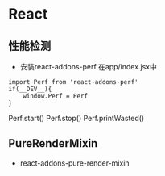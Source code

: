 # React

## 性能检测
* 安装react-addons-perf  在app/index.jsx中
```
import Perf from 'react-addons-perf'
if(__DEV__){
    window.Perf = Perf
}
```
Perf.start()
Perf.stop()
Perf.printWasted()

## PureRenderMixin
* react-addons-pure-render-mixin

